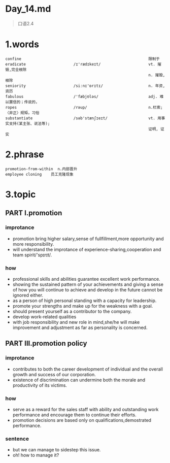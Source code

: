 # Day_14.md
> 口语2.4
# 1.words
    confine                                                        限制于
    eradicate                     /ɪ'rædɪkeɪt/                     vt. 摧毁,完全根除
                                                                   n. 摧毁,根除
    seniority                     /siːnɪ'ɒrɪtɪ/                    n. 年资, 资历
    fabulous                      /'fæbjʊləs/                      adj. 难以置信的；传说的，
    ropes                         /rəup/                           n.栏索;〈非正〉规矩，习俗
    substantiate                  /səb'stænʃɪeɪt/                  vt. 用事实支持(某主张、说法等);
                                                                   证明, 证实
# 2.phrase
    promotion-from-within  n.内部晋升
    employee cloning    员工克隆现象

# 3.topic
## PART I.promotion
### improtance
- promotion bring higher salary,sense of fullfillment,more opportunity and more responsibility.
- will understand the improtance of experience-sharing,cooperation and team spirit/'spɪrɪt/.

### how
- professional skills and abilities guarantee excellent work performance.
- showing the sustained pattern of your achievements and giving a sense of how you will continue
to achieve and develop in the future cannot be ignored either.
- as a person of high personal standing with a capacity for leadership.
- promote your strengths and make up for the weakness with a goal.
- should present yourself as a contributor to the company.
- develop work-related qualities
- with job responsibility and new role in mind,she/he will make improvement and adjustment 
as far as personality is concerned.

## PART III.promotion policy
### improtance
- contributes to both the career development of individual and the overall growth and success
of our corporation.
- existence of discrimination can undermine both the morale and productivity of its victims.

### how
- serve as a reward for the sales staff with ability and outstanding work performance and
encourage them to continue their efforts.
- promotion decisions are based only on qualifications,demostrated performance.

### sentence
- but we can manage to sidestep this issue.
- oh! how to manage it?





